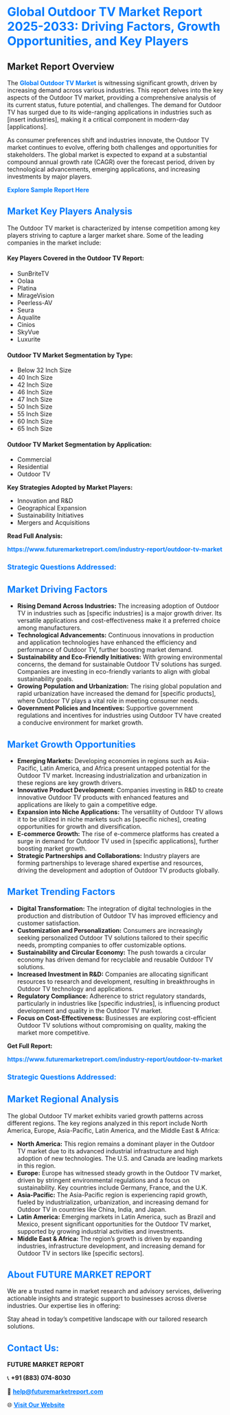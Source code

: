 <h1 style="color: #007BFF;">Global Outdoor TV Market Report 2025-2033: Driving Factors, Growth Opportunities, and Key Players</h1>

<section id="overview">
<h2>Market Report Overview</h2>
<p>The <a href="https://www.futuremarketreport.com/industry-report/outdoor-tv-market" style="color: #007BFF; text-decoration: none;"><strong>Global Outdoor TV Market</strong></a> is witnessing significant growth, driven by increasing demand across various industries. This report delves into the key aspects of the Outdoor TV market, providing a comprehensive analysis of its current status, future potential, and challenges. The demand for Outdoor TV has surged due to its wide-ranging applications in industries such as [insert industries], making it a critical component in modern-day [applications].</p>
<p>As consumer preferences shift and industries innovate, the Outdoor TV market continues to evolve, offering both challenges and opportunities for stakeholders. The global market is expected to expand at a substantial compound annual growth rate (CAGR) over the forecast period, driven by technological advancements, emerging applications, and increasing investments by major players.</p>
</section>

<section id="overview">
<p><a href="https://www.futuremarketreport.com/request-sample/reportId=128424" style="color: #007BFF; text-decoration: none;"><strong>Explore Sample Report Here</strong></a></p>
</section>

<section id="key-players">
<h2 style="color: #007BFF;">Market Key Players Analysis</h2>
<p>The Outdoor TV market is characterized by intense competition among key players striving to capture a larger market share. Some of the leading companies in the market include:</p>
<h4>Key Players Covered in the Outdoor TV Report:</h4>
<ul><li>SunBriteTV</li><li>Oolaa</li><li>Platina</li><li>MirageVision</li><li>Peerless-AV</li><li>Seura</li><li>Aqualite</li><li>Cinios</li><li>SkyVue</li><li>Luxurite</li></ul>
<h4>Outdoor TV Market Segmentation by Type:</h4>
<ul><li>Below 32 Inch Size</li><li>40 Inch Size</li><li>42 Inch Size</li><li>46 Inch Size</li><li>47 Inch Size</li><li>50 Inch Size</li><li>55 Inch Size</li><li>60 Inch Size</li><li>65 Inch Size</li></ul>

<h4>Outdoor TV Market Segmentation by Application:</h4>
<ul><li>Commercial</li><li>Residential</li><li>Outdoor TV</li></ul>
<p><strong>Key Strategies Adopted by Market Players:</strong></p>
<ul>
<li>Innovation and R&D</li>
<li>Geographical Expansion</li>
<li>Sustainability Initiatives</li>
<li>Mergers and Acquisitions</li>
</ul>
</section>

<section>
<p><strong>Read Full Analysis: </strong></p><a href="https://www.futuremarketreport.com/industry-report/outdoor-tv-market" style="color: #007BFF; text-decoration: none;"><strong>https://www.futuremarketreport.com/industry-report/outdoor-tv-market</strong></a>
<h3 style="color: #007BFF;">Strategic Questions Addressed:</h3>
</section>

<section id="driving-factors">
<h2 style="color: #007BFF;">Market Driving Factors</h2>
<ul>
<li><strong>Rising Demand Across Industries:</strong> The increasing adoption of Outdoor TV in industries such as [specific industries] is a major growth driver. Its versatile applications and cost-effectiveness make it a preferred choice among manufacturers.</li>
<li><strong>Technological Advancements:</strong> Continuous innovations in production and application technologies have enhanced the efficiency and performance of Outdoor TV, further boosting market demand.</li>
<li><strong>Sustainability and Eco-Friendly Initiatives:</strong> With growing environmental concerns, the demand for sustainable Outdoor TV solutions has surged. Companies are investing in eco-friendly variants to align with global sustainability goals.</li>
<li><strong>Growing Population and Urbanization:</strong> The rising global population and rapid urbanization have increased the demand for [specific products], where Outdoor TV plays a vital role in meeting consumer needs.</li>
<li><strong>Government Policies and Incentives:</strong> Supportive government regulations and incentives for industries using Outdoor TV have created a conducive environment for market growth.</li>
</ul>
</section>

<section id="growth-opportunities">
<h2 style="color: #007BFF;">Market Growth Opportunities</h2>
<ul>
<li><strong>Emerging Markets:</strong> Developing economies in regions such as Asia-Pacific, Latin America, and Africa present untapped potential for the Outdoor TV market. Increasing industrialization and urbanization in these regions are key growth drivers.</li>
<li><strong>Innovative Product Development:</strong> Companies investing in R&D to create innovative Outdoor TV products with enhanced features and applications are likely to gain a competitive edge.</li>
<li><strong>Expansion into Niche Applications:</strong> The versatility of Outdoor TV allows it to be utilized in niche markets such as [specific niches], creating opportunities for growth and diversification.</li>
<li><strong>E-commerce Growth:</strong> The rise of e-commerce platforms has created a surge in demand for Outdoor TV used in [specific applications], further boosting market growth.</li>
<li><strong>Strategic Partnerships and Collaborations:</strong> Industry players are forming partnerships to leverage shared expertise and resources, driving the development and adoption of Outdoor TV products globally.</li>
</ul>
</section>

<section id="trending-factors">
<h2 style="color: #007BFF;">Market Trending Factors</h2>
<ul>
<li><strong>Digital Transformation:</strong> The integration of digital technologies in the production and distribution of Outdoor TV has improved efficiency and customer satisfaction.</li>
<li><strong>Customization and Personalization:</strong> Consumers are increasingly seeking personalized Outdoor TV solutions tailored to their specific needs, prompting companies to offer customizable options.</li>
<li><strong>Sustainability and Circular Economy:</strong> The push towards a circular economy has driven demand for recyclable and reusable Outdoor TV solutions.</li>
<li><strong>Increased Investment in R&D:</strong> Companies are allocating significant resources to research and development, resulting in breakthroughs in Outdoor TV technology and applications.</li>
<li><strong>Regulatory Compliance:</strong> Adherence to strict regulatory standards, particularly in industries like [specific industries], is influencing product development and quality in the Outdoor TV market.</li>
<li><strong>Focus on Cost-Effectiveness:</strong> Businesses are exploring cost-efficient Outdoor TV solutions without compromising on quality, making the market more competitive.</li>
</ul>
</section>

<section>
<p><strong>Get Full Report: </strong></p><a href="https://www.futuremarketreport.com/industry-report/outdoor-tv-market" style="color: #007BFF; text-decoration: none;"><strong>https://www.futuremarketreport.com/industry-report/outdoor-tv-market</strong></a>
<h3 style="color: #007BFF;">Strategic Questions Addressed:</h3>
</section>


<section id="regional-analysis">
<h2 style="color: #007BFF;">Market Regional Analysis</h2>
<p>The global Outdoor TV market exhibits varied growth patterns across different regions. The key regions analyzed in this report include North America, Europe, Asia-Pacific, Latin America, and the Middle East & Africa:</p>
<ul>
<li><strong>North America:</strong> This region remains a dominant player in the Outdoor TV market due to its advanced industrial infrastructure and high adoption of new technologies. The U.S. and Canada are leading markets in this region.</li>
<li><strong>Europe:</strong> Europe has witnessed steady growth in the Outdoor TV market, driven by stringent environmental regulations and a focus on sustainability. Key countries include Germany, France, and the U.K.</li>
<li><strong>Asia-Pacific:</strong> The Asia-Pacific region is experiencing rapid growth, fueled by industrialization, urbanization, and increasing demand for Outdoor TV in countries like China, India, and Japan.</li>
<li><strong>Latin America:</strong> Emerging markets in Latin America, such as Brazil and Mexico, present significant opportunities for the Outdoor TV market, supported by growing industrial activities and investments.</li>
<li><strong>Middle East & Africa:</strong> The region’s growth is driven by expanding industries, infrastructure development, and increasing demand for Outdoor TV in sectors like [specific sectors].</li>
</ul>
</section>

<footer>
<h2 style="color: #007BFF;">About FUTURE MARKET REPORT</h2>
<p>We are a trusted name in market research and advisory services, delivering actionable insights and strategic support to businesses across diverse industries. Our expertise lies in offering:</p>

<p>Stay ahead in today’s competitive landscape with our tailored research solutions.</p>

<h2 style="color: #007BFF;">Contact Us:</h2>
<p><strong>FUTURE MARKET REPORT</strong></p>
<p>📞 <strong>+91 (883) 074-8030</strong></p>
<p>📧 <strong><a href="mailto:help@futuremarketreport.com" style="color: #007BFF;">help@futuremarketreport.com</a></strong></p>
<p>🌐 <strong><a href="https://www.futuremarketreport.com/" style="color: #007BFF;">Visit Our Website</a></strong></p>
</footer>